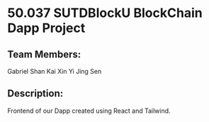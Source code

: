 # 50.037 SUTDBlockU BlockChain Dapp Project 

## Team Members:
Gabriel
Shan Kai
Xin Yi
Jing Sen

## Description:
Frontend of our Dapp created using React and Tailwind.
